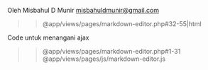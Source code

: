 Oleh Misbahul D Munir <misbahuldmunir@gmail.com>

>>@app/views/pages/markdown-editor.php#32-55|html

Code untuk menangani ajax    

>>@app/views/pages/markdown-editor.php#1-31
>>@app/views/pages/js/markdown-editor.js

